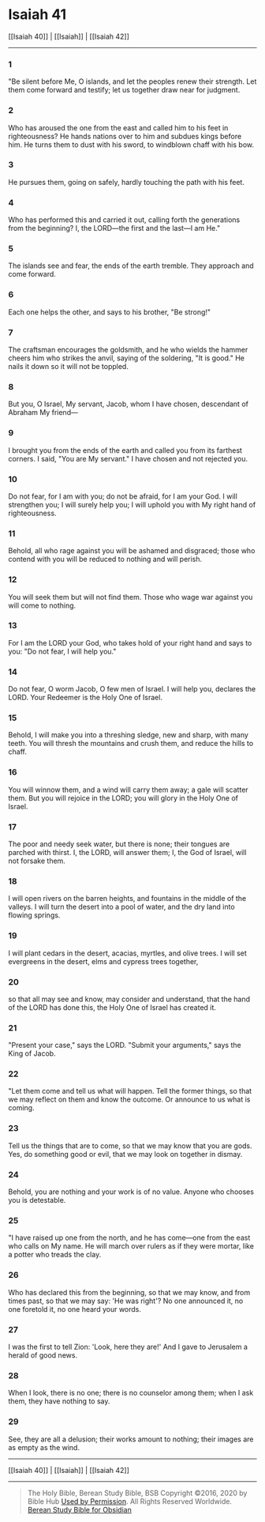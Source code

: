 # Isaiah 41

[[Isaiah 40]] | [[Isaiah]] | [[Isaiah 42]]

---

### 1
"Be silent before Me, O islands, and let the peoples renew their strength. Let them come forward and testify; let us together draw near for judgment.

### 2
Who has aroused the one from the east and called him to his feet in righteousness? He hands nations over to him and subdues kings before him. He turns them to dust with his sword, to windblown chaff with his bow.

### 3
He pursues them, going on safely, hardly touching the path with his feet.

### 4
Who has performed this and carried it out, calling forth the generations from the beginning? I, the LORD—the first and the last—I am He."

### 5
The islands see and fear, the ends of the earth tremble. They approach and come forward.

### 6
Each one helps the other, and says to his brother, "Be strong!"

### 7
The craftsman encourages the goldsmith, and he who wields the hammer cheers him who strikes the anvil, saying of the soldering, "It is good." He nails it down so it will not be toppled.

### 8
But you, O Israel, My servant, Jacob, whom I have chosen, descendant of Abraham My friend—

### 9
I brought you from the ends of the earth and called you from its farthest corners. I said, "You are My servant." I have chosen and not rejected you.

### 10
Do not fear, for I am with you; do not be afraid, for I am your God. I will strengthen you; I will surely help you; I will uphold you with My right hand of righteousness.

### 11
Behold, all who rage against you will be ashamed and disgraced; those who contend with you will be reduced to nothing and will perish.

### 12
You will seek them but will not find them. Those who wage war against you will come to nothing.

### 13
For I am the LORD your God, who takes hold of your right hand and says to you: "Do not fear, I will help you."

### 14
Do not fear, O worm Jacob, O few men of Israel. I will help you, declares the LORD. Your Redeemer is the Holy One of Israel.

### 15
Behold, I will make you into a threshing sledge, new and sharp, with many teeth. You will thresh the mountains and crush them, and reduce the hills to chaff.

### 16
You will winnow them, and a wind will carry them away; a gale will scatter them. But you will rejoice in the LORD; you will glory in the Holy One of Israel.

### 17
The poor and needy seek water, but there is none; their tongues are parched with thirst. I, the LORD, will answer them; I, the God of Israel, will not forsake them.

### 18
I will open rivers on the barren heights, and fountains in the middle of the valleys. I will turn the desert into a pool of water, and the dry land into flowing springs.

### 19
I will plant cedars in the desert, acacias, myrtles, and olive trees. I will set evergreens in the desert, elms and cypress trees together,

### 20
so that all may see and know, may consider and understand, that the hand of the LORD has done this, the Holy One of Israel has created it.

### 21
"Present your case," says the LORD. "Submit your arguments," says the King of Jacob.

### 22
"Let them come and tell us what will happen. Tell the former things, so that we may reflect on them and know the outcome. Or announce to us what is coming.

### 23
Tell us the things that are to come, so that we may know that you are gods. Yes, do something good or evil, that we may look on together in dismay.

### 24
Behold, you are nothing and your work is of no value. Anyone who chooses you is detestable.

### 25
"I have raised up one from the north, and he has come—one from the east who calls on My name. He will march over rulers as if they were mortar, like a potter who treads the clay.

### 26
Who has declared this from the beginning, so that we may know, and from times past, so that we may say: 'He was right'? No one announced it, no one foretold it, no one heard your words.

### 27
I was the first to tell Zion: 'Look, here they are!' And I gave to Jerusalem a herald of good news.

### 28
When I look, there is no one; there is no counselor among them; when I ask them, they have nothing to say.

### 29
See, they are all a delusion; their works amount to nothing; their images are as empty as the wind.

---

[[Isaiah 40]] | [[Isaiah]] | [[Isaiah 42]]

---

> The Holy Bible, Berean Study Bible, BSB
> Copyright &copy;2016, 2020 by Bible Hub
> [Used by Permission](https://berean.bible/terms.htm). All Rights Reserved Worldwide.
> [Berean Study Bible for Obsidian](https://github.com/gapmiss/berean-study-bible-for-obsidian)</small>

